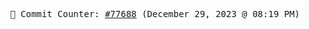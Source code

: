 <p align="center">
    <samp>
        📮 Commit Counter: <a href="https://github.com/Javascript-void0/Javascript-void0/commits/main">#77688</a> (December 29, 2023 @ 08:19 PM)
    </samp>
</p>